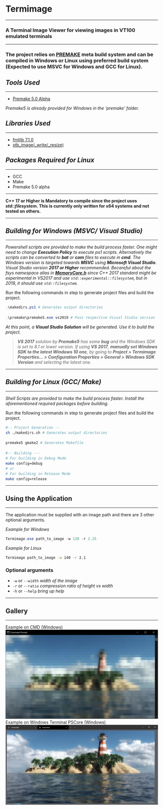 <!-- Written by Mohammad Ishrak Abedin-->
# Termimage
---
### A Terminal Image Viewer for viewing images in VT100 emulated terminals
---
### The project relies on **[PREMAKE](https://premake.github.io/)** meta build system and can be compiled in Windows or Linux using preferred build system (Expected to use MSVC for Windows and GCC for Linux).

## *Tools Used*
---
- [Premake 5.0 Alpha](https://premake.github.io/)

*Premake5 is already provided for Windows in the 'premake' folder.*

## *Libraries Used*
---
+ [fmtlib 7.1.0](https://github.com/fmtlib/fmt)
+ [stb_image(_write/_resize)](https://github.com/nothings/stb)

## *Packages Required for Linux*
---
+ GCC
+ Make
+ Premake 5.0 alpha

---
**C++ 17 or Higher is Mandatory to compile since the project uses *std::filesystem*. This is currently only written for x64 systems and not tested on others.**

---
## *Building for Windows (MSVC/ Visual Studio)*
---
*Powershell scripts are provided to make the build process faster. One might need to change **Execution Policy** to execute ps1 scripts. Alternatively the scripts can be converted to **bat** or **com** files to execute in **cmd**. The Windows version is targeted towards **MSVC** using **Microsoft Visual Studio**. Visual Studio version **2017 or Higher** recommended. Becareful about the fsys namespace alias in **[MemoryCore.h](src/ArgParser.cpp)** since C++ 2017 standard might be experimental in VS2017 and use ```std::experimental::filesystem```, but in 2019, it should use ```std::filesystem```.*

Run the following commands in step to generate project files and build the project.
```powershell
.\makedirs.ps1 # Generates output directories

.\premake\premake5.exe vs2019 # Pass respective Visual Studio version
```
*At this point, a **Visual Studio Solution** will be generated. Use it to build the project.*

> ***VS 2017** solution by **Premake5** has some **bug** and the Windows SDK is set to 8.1 or lower version. If using **VS 2017**, **manually set Windows SDK to the latest Windows 10 one**, by going to **Project > Termimage Properties... > Configuration Properties > General > Windows SDK Version** and selecting the latest one.*

---
## *Building for Linux (GCC/ Make)*
---
*Shell Scripts are provided to make the build process faster. Install the aforementioned required packages before building.*

Run the following commands in step to generate project files and build the project.
```bash
#-- Project Generation --
sh ./makedirs.sh # Generates output directories

premake5 gmake2 # Generates Makefile

#-- Building ---
# For building in Debug Mode
make config=debug
# or
# For building in Release Mode
make config=release
```
---
## Using the Application
---
The application must be supplied with an image path and there are 3 other optional arguments.

*Example for Windows*
```powershell
Termimage.exe path_to_image -w 120 -r 2.25
```

*Example for Linux*
```bash
Termimage path_to_image -w 140 -r 2.1
```

### Optional arguments
+ `-w` or `--width` *width of the image*
+ `-r` or `--ratio` *compression ratio of height vs width*
+ `-h` or `--help` *bring up help*
---
## Gallery
-------
Example on CMD (Windows)
![Example Image Command Prompt](./examples/exampleImage.png)
Example on Windows Terminal PSCore (Windows)
![Example Image Windows Terminal](./examples/exampleImage2.png)